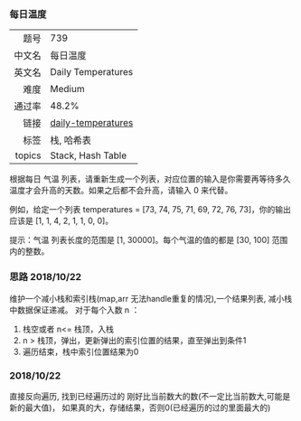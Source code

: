 ### 每日温度
|	|	|
|---:|:---|
|题号|739|
|中文名|每日温度|
|英文名|Daily Temperatures|
|难度|Medium|
|通过率|48.2%|
|链接|[daily-temperatures](https://leetcode-cn.com/problems/daily-temperatures/description/)|
|标签|栈, 哈希表|
|topics|Stack, Hash Table|


根据每日 气温 列表，请重新生成一个列表，对应位置的输入是你需要再等待多久温度才会升高的天数。如果之后都不会升高，请输入 0 来代替。

例如，给定一个列表 temperatures = [73, 74, 75, 71, 69, 72, 76, 73]，你的输出应该是 [1, 1, 4, 2, 1, 1, 0, 0]。

提示：气温 列表长度的范围是 [1, 30000]。每个气温的值的都是 [30, 100] 范围内的整数。



### 思路 2018/10/22
维护一个减小栈和索引栈(map,arr 无法handle重复的情况),一个结果列表, 减小栈中数据保证递减。
对于每个入数 n ：
1. 栈空或者 n<= 栈顶，入栈
2. n > 栈顶，弹出，更新弹出的索引位置的结果，直至弹出到条件1
3. 遍历结束，栈中索引位置结果为0

### 2018/10/22
直接反向遍历, 找到已经遍历过的 刚好比当前数大的数(不一定比当前数大,可能是新的最大值)，
如果真的大，存储结果，否则0(已经遍历的过的里面最大的)